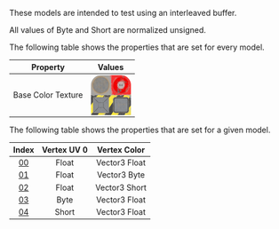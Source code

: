 These models are intended to test using an interleaved buffer.  

All values of Byte and Short are normalized unsigned.  

The following table shows the properties that are set for every model.  


Property | **Values**
:---: | :---:
Base Color Texture | <img src="./Textures/Texture_baseColor.png" height="72" width="72" align="middle">


The following table shows the properties that are set for a given model.  


Index | Vertex UV 0 | Vertex Color
:---: | :---: | :---:
[00](./Buffer_Interleaved_00.gltf) | Float | Vector3 Float
[01](./Buffer_Interleaved_01.gltf) | Float | Vector3 Byte
[02](./Buffer_Interleaved_02.gltf) | Float | Vector3 Short
[03](./Buffer_Interleaved_03.gltf) | Byte | Vector3 Float
[04](./Buffer_Interleaved_04.gltf) | Short | Vector3 Float
 
